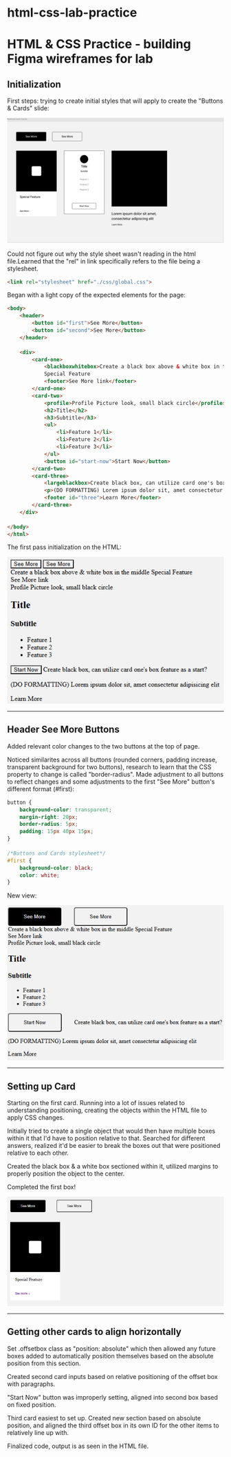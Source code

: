 # html-css-lab-practice

<h1>HTML &amp; CSS Practice - building Figma wireframes for lab</h1>

<h2>Initialization</h2>
First steps: trying to create initial styles that will apply to create the "Buttons & Cards" slide:

![alt text](https://github.com/AshuraKuranata/html-css-lab-practice/blob/main/img-html/Buttons%20and%20Cards%20Lab%20Practice.png)

Could not figure out why the style sheet wasn't reading in the html file.Learned that the "rel" in link specifically refers to the file being a stylesheet.

``` HTML
<link rel="stylesheet" href="./css/global.css">
```

Began with a light copy of the expected elements for the page:

``` HTML
<body>
    <header>
        <button id="first">See More</button>
        <button id="second">See More</button>
    </header>

    <div>
        <card-one>
            <blackboxwhitebox>Create a black box above & white box in the middle</blackboxwhitebox>
            Special Feature
            <footer>See More link</footer>
        </card-one>
        <card-two>
            <profile>Profile Picture look, small black circle</profile>
            <h2>Title</h2>
            <h3>Subtitle</h3>
            <ul>
                <li>Feature 1</li>
                <li>Feature 2</li>
                <li>Feature 3</li>
            </ul>
            <button id="start-now">Start Now</button>
        </card-two>
        <card-three>
            <largeblackbox>Create black box, can utilize card one's box feature as a start?</largeblackbox>
            <p>(DO FORMATTING) Lorem ipsum dolor sit, amet consectetur adipisicing elit</p>
            <footer id="three">Learn More</footer>
        </card-three>
    </div>

</body>
</html>
```

The first pass initialization on the HTML:

![alt text](https://github.com/AshuraKuranata/html-css-lab-practice/blob/main/img-html/First%20pass%20HTML%20lab.png)

---

<h2>Header See More Buttons</h2>

Added relevant color changes to the two buttons at the top of page.

Noticed similarites across all buttons (rounded corners, padding increase, transparent background for two buttons), research to learn that the CSS property to change is called "border-radius". Made adjustment to all buttons to reflect changes and some adjustments to the first "See More" button's different format (#first):

``` CSS
button {
    background-color: transparent;
    margin-right: 20px;
    border-radius: 5px;
    padding: 15px 40px 15px;
}

/*Buttons and Cards stylesheet*/
#first {
    background-color: black;
    color: white;
}
```

New view:

![alt text](https://github.com/AshuraKuranata/html-css-lab-practice/blob/main/img-html/See%20More%20Buttons%20update.png)

---

<h2>Setting up Card</h2>

Starting on the first card.  Running into a lot of issues related to understanding positioning, creating the objects within the HTML file to apply CSS changes.

Initially tried to create a single object that would then have multiple boxes within it that I'd have to position relative to that.  Searched for different answers, realized it'd be easier to break the boxes out that were positioned relative to each other.

Created the black box & a white box sectioned within it, utilized margins to properly position the object to the center. 

Completed the first box!

![alt text](https://github.com/AshuraKuranata/html-css-lab-practice/blob/main/img-html/First%20Card%20complete.png)

---

<h2>Getting other cards to align horizontally</h2>

Set .offsetbox class as "position: absolute" which then allowed any future boxes added to automatically position themselves based on the absolute position from this section.

Created second card inputs based on relative positioning of the offset box with paragraphs.

"Start Now" button was improperly setting, aligned into second box based on fixed position.

Third card easiest to set up.  Created new section based on absolute position, and aligned the third offset box in its own ID for the other items to relatively line up with.

Finalized code, output is as seen in the HTML file.